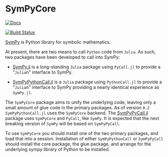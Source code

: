 # SymPyCore

[![Docs](https://img.shields.io/badge/docs-dev-blue.svg)](https://jverzani.github.io/SymPyCore.jl/dev)

[![Build Status](https://github.com/jverzani/SymPyCore.jl/actions/workflows/CI.yml/badge.svg?branch=main)](https://github.com/jverzani/SymPyCore.jl/actions/workflows/CI.yml?query=branch%3Amain)

[SymPy](https://www.sympy.org/) is Python library for symbolic mathematics.

At present, there are two means to call `Python` code from `Julia`. As such, two packages have been developed to call into SymPy:

* [SymPy.jl](https://github.com/JuliaPy/SymPy.jl) is a long-standing `Julia` package using `PyCall.jl` to provide a "`Julia`n" interface to SymPy.

* [SymPyPythonCall.jl](https://github.com/jverzani/SymPyPythonCall.jl) is a `Julia` package using `PythonCall.jl` to provide a "`Julia`n" interface to SymPy providing a nearly identical experience as `SymPy.jl`.

The `SymPyCore` package aims to unify the underlying code, leaving only a small amount of glue code in the primary packages. As of version `0.2` `SymPyPythonCall.jl` uses the `SymPyCore` backend. The [SymPyPyCall.jl](https://github.com/jverzani/SymPyPyCall.jl) package uses `SymPyCore` and `PyCall`, like `SymPy`. It is expected that the next breaking version of `SymPy` will be based on `SymPyPyCall`.

To use `SymPyCore` you should install one of the two primary packages, and load that into a session. Installation of either `SymPyPythonCall` or `SymPyPyCall` should install the core package, the glue package, and arrange for the underlying sympy library of Python to be installed.
